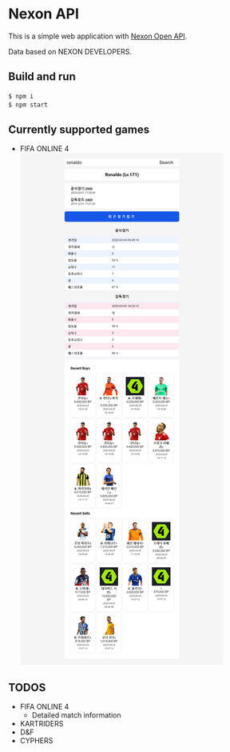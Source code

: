 # Nexon API

This is a simple web application with [Nexon Open API](https://developers.nexon.com/).

Data based on NEXON DEVELOPERS.

## Build and run

```bash
$ npm i
$ npm start
```

## Currently supported games

- FIFA ONLINE 4
    ![fifa4 sample page](/samples/sample-fifa4.png)

## TODOS

- FIFA ONLINE 4
    - Detailed match information
- KARTRIDERS
- D&F
- CYPHERS
